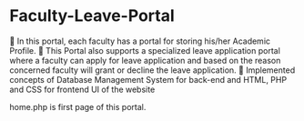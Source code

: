 # Faculty-Leave-Portal

 In this portal, each faculty has a portal for storing his/her Academic Profile.
 This Portal also supports a specialized leave application portal where a faculty can apply for leave application
  and based on the reason concerned faculty will grant or decline the leave application.
 Implemented concepts of Database Management System for back-end and HTML, PHP and CSS for frontend
  UI of the website

home.php is first page of this portal.
